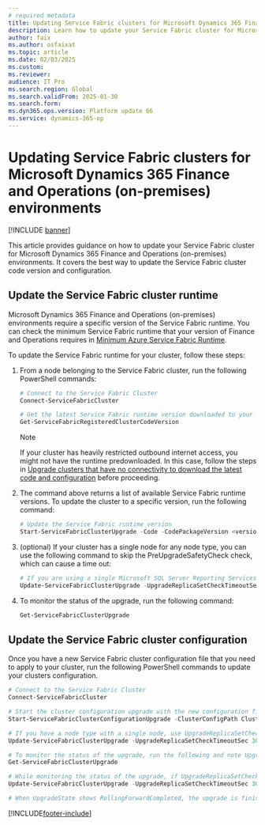 ```yaml
---
# required metadata
title: Updating Service Fabric clusters for Microsoft Dynamics 365 Finance and Operations (on-premises) environments
description: Learn how to update your Service Fabric cluster for Microsoft Dynamics 365 Finance and Operations (on-premises) environments.
author: faix
ms.author: osfaixat
ms.topic: article
ms.date: 02/03/2025
ms.custom:
ms.reviewer: 
audience: IT Pro
ms.search.region: Global
ms.search.validFrom: 2025-01-30
ms.search.form:
ms.dyn365.ops.version: Platform update 66
ms.service: dynamics-365-op
---
```


# Updating Service Fabric clusters for Microsoft Dynamics 365 Finance and Operations (on-premises) environments

[!INCLUDE [banner](../includes/banner.md)]

This article provides guidance on how to update your Service Fabric cluster for Microsoft Dynamics 365 Finance and Operations (on-premises) environments. It covers the best way to update the Service Fabric cluster code version and configuration.


## Update the Service Fabric cluster runtime

Microsoft Dynamics 365 Finance and Operations (on-premises) environments require a specific version of the Service Fabric runtime. You can check the minimum Service Fabric runtime that your version of Finance and Operations requires in [Minimum Azure Service Fabric Runtime](.\onprem-compatibility.md#minimum-azure-service-fabric-runtime).

To update the Service Fabric runtime for your cluster, follow these steps:

1. From a node belonging to the Service Fabric cluster, run the following PowerShell commands:
    
    ```powershell
    # Connect to the Service Fabric Cluster
    Connect-ServiceFabricCluster

    # Get the latest Service Fabric runtime version downloaded to your cluster
    Get-ServiceFabricRegisteredClusterCodeVersion
    ```

    > [!NOTE]
    > If your cluster has heavily restricted outbound internet access, you might not have the runtime predownloaded. In this case, follow the steps in [Upgrade clusters that have no connectivity to download the latest code and configuration](/azure/service-fabric/service-fabric-cluster-upgrade-windows-server#upgrade-clusters-that-have-no-connectivity-to-download-the-latest-code-and-configuration) before proceeding.

1. The command above returns a list of available Service Fabric runtime versions. To update the cluster to a specific version, run the following command:

    ```powershell
    # Update the Service Fabric runtime version
    Start-ServiceFabricClusterUpgrade -Code -CodePackageVersion <version> -Monitored -FailureAction Rollback
    ```

1. (optional) If your cluster has a single node for any node type, you can use the following command to skip the PreUpgradeSafetyCheck check, which can cause a time out:

    ```powershell
    # If you are using a single Microsoft SQL Server Reporting Services node, use UpgradeReplicaSetCheckTimeout to skip PreUpgradeSafetyCheck check, otherwise it will timeout
    Update-ServiceFabricClusterUpgrade -UpgradeReplicaSetCheckTimeoutSec 30
    ```

1. To monitor the status of the upgrade, run the following command:

    ```powershell
    Get-ServiceFabricClusterUpgrade
    ```

## Update the Service Fabric cluster configuration

Once you have a new Service Fabric cluster configuration file that you need to apply to your cluster, run the following PowerShell commands to update your clusters configuration.

```powershell
# Connect to the Service Fabric Cluster
Connect-ServiceFabricCluster

# Start the cluster configuration upgrade with the new configuration file
Start-ServiceFabricClusterConfigurationUpgrade -ClusterConfigPath ClusterConfig.json

# If you have a node type with a single node, use UpgradeReplicaSetCheckTimeout to skip PreUpgradeSafetyCheck check, otherwise it will time out
Update-ServiceFabricClusterUpgrade -UpgradeReplicaSetCheckTimeoutSec 30

# To monitor the status of the upgrade, run the following and note UpgradeState and UpgradeReplicaSetCheckTimeout
Get-ServiceFabricClusterUpgrade

# While monitoring the status of the upgrade, if UpgradeReplicaSetCheckTimeout was reset to the default (example 49710.06:28:15), run the following command again
Update-ServiceFabricClusterUpgrade -UpgradeReplicaSetCheckTimeoutSec 30

# When UpgradeState shows RollingForwardCompleted, the upgrade is finished
```

[!INCLUDE[footer-include](../../../includes/footer-banner.md)]
